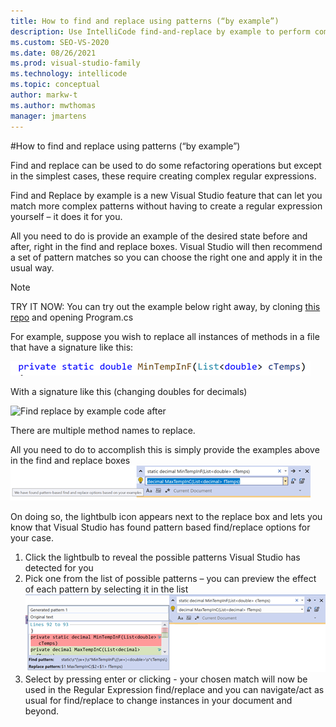 ```yaml
---
title: How to find and replace using patterns (“by example”)
description: Use IntelliCode find-and-replace by example to perform complex find/replaces without needing to author your own regular expressions.
ms.custom: SEO-VS-2020
ms.date: 08/26/2021
ms.prod: visual-studio-family
ms.technology: intellicode
ms.topic: conceptual
author: markw-t
ms.author: mwthomas
manager: jmartens
---
```

#How to find and replace using patterns (“by example”)

Find and replace can be used to do some refactoring operations but except in the simplest cases, these require creating complex regular expressions.  

Find and Replace by example is a new Visual Studio feature that can let you match more complex patterns without having to create a regular expression yourself – it does it for you.

All you need to do is provide an example of the desired state before and after, right in the find and replace boxes.  Visual Studio will then recommend a set of pattern matches so you can choose the right one and apply it in the usual way.

>[!NOTE] 
>TRY IT NOW: 
>You can try out the example below right away, by cloning [this repo](https://github.com/markw-t/NewFtoC) and opening Program.cs

For example, suppose you wish to replace all instances of methods in a file that have a signature like this:

![Find replace by example code before](../media/intellicode-frbe-before-code.png)

With a signature like this (changing doubles for decimals)

![Find replace by example code after](../media/intellicode-frbe-before-after.png)

There are multiple method names to replace.

All you need to do to accomplish this is simply provide the examples above in the find and replace boxes
![Find replace by example find box and replace box populated and suggestions found](../media/intellicode-frbe-suggestions-found.png)

On doing so, the lightbulb icon appears next to the replace box and lets you know that Visual Studio has found pattern based find/replace options for your case. 
1.	Click the lightbulb to reveal the possible patterns Visual Studio has detected for you
2.	Pick one from the list of possible patterns – you can preview the effect of each pattern by selecting it in the list
![Find replace by example list of suggestions found](../media/intellicode-frbe-suggestions-list.png)
3.	Select by pressing enter or clicking - your chosen match will now be used in the Regular Expression find/replace and you can navigate/act as usual for find/replace to change instances in your document and beyond.
